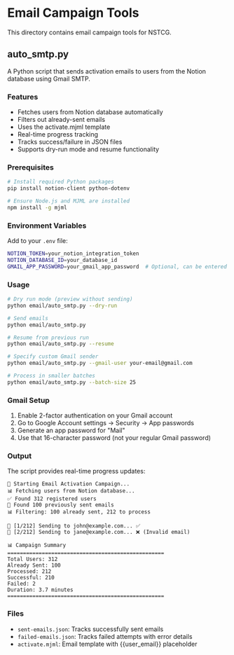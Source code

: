 # Email Campaign Tools

This directory contains email campaign tools for NSTCG.

## auto_smtp.py

A Python script that sends activation emails to users from the Notion database using Gmail SMTP.

### Features
- Fetches users from Notion database automatically
- Filters out already-sent emails
- Uses the activate.mjml template
- Real-time progress tracking
- Tracks success/failure in JSON files
- Supports dry-run mode and resume functionality

### Prerequisites
```bash
# Install required Python packages
pip install notion-client python-dotenv

# Ensure Node.js and MJML are installed
npm install -g mjml
```

### Environment Variables
Add to your `.env` file:
```bash
NOTION_TOKEN=your_notion_integration_token
NOTION_DATABASE_ID=your_database_id
GMAIL_APP_PASSWORD=your_gmail_app_password  # Optional, can be entered at runtime
```

### Usage
```bash
# Dry run mode (preview without sending)
python email/auto_smtp.py --dry-run

# Send emails
python email/auto_smtp.py

# Resume from previous run
python email/auto_smtp.py --resume

# Specify custom Gmail sender
python email/auto_smtp.py --gmail-user your-email@gmail.com

# Process in smaller batches
python email/auto_smtp.py --batch-size 25
```

### Gmail Setup
1. Enable 2-factor authentication on your Gmail account
2. Go to Google Account settings → Security → App passwords
3. Generate an app password for "Mail"
4. Use that 16-character password (not your regular Gmail password)

### Output
The script provides real-time progress updates:
```
🚀 Starting Email Activation Campaign...
📊 Fetching users from Notion database...
✅ Found 312 registered users
📌 Found 100 previously sent emails
📊 Filtering: 100 already sent, 212 to process

📧 [1/212] Sending to john@example.com... ✅
📧 [2/212] Sending to jane@example.com... ❌ (Invalid email)

📊 Campaign Summary
==================================================
Total Users: 312
Already Sent: 100
Processed: 212
Successful: 210
Failed: 2
Duration: 3.7 minutes
==================================================
```

### Files
- `sent-emails.json`: Tracks successfully sent emails
- `failed-emails.json`: Tracks failed attempts with error details
- `activate.mjml`: Email template with {{user_email}} placeholder